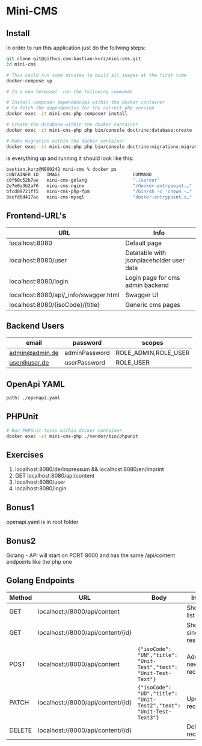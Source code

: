 # Mini-CMS

## Install
in order to run this application just do the follwing steps:

```bash
git clone git@github.com:bastian-kurz/mini-cms.git
cd mini-cms

# This could run some minutes to build all images at the first time
docker-compose up

# In a new terminal  run the following commands

# Install composer dependencies within the docker container
# to fetch the dependencies for the correct php version
docker exec -it mini-cms-php composer install

# Create the database within the docker container
docker exec -it mini-cms-php php bin/console doctrine:database:create

# Make migration within the docker container
docker exec -it mini-cms-php php bin/console doctrine:migrations:migrate --no-interaction
```

is everything up and running it should look like this:
```bash
bastian.kurz@NB00242 mini-cms % docker ps
CONTAINER ID   IMAGE                           COMMAND                  CREATED        STATUS        PORTS                            NAMES
c0f60c52b7ae   mini-cms-golang                 "./server"               11 hours ago   Up 11 hours   0.0.0.0:8000->8081/tcp           mini-cms-golang
2e7e0a3b2a76   mini-cms-nginx                  "/docker-entrypoint.…"   2 days ago     Up 11 hours   8080/tcp, 0.0.0.0:8080->80/tcp   mini-cms-nginx
bfcd89721ff5   mini-cms-php-fpm                "/bin/sh -c 'chown -…"   2 days ago     Up 11 hours   9000/tcp                         mini-cms-php
3ecfd0d417ac   mini-cms-mysql                  "docker-entrypoint.s…"   3 days ago     Up 11 hours   0.0.0.0:9018->3306/tcp           mini-cms-mysql
```

## Frontend-URL's
| URL                                   | Info                                     |
|---------------------------------------|------------------------------------------|
| localhost:8080                        | Default page                             |
| localhost:8080/user                   | Datatable with jsonplaceholder user data |
| localhost:8080/login                  | Login page for cms admin backend         |
| localhost:8080/api/_info/swagger.html | Swagger UI                               |
| localhost:8080/{isoCode}/{title}      | Generic cms pages                        |

## Backend Users
| email          | password      | scopes               |
|----------------|---------------|----------------------|
| admin@admin.de | adminPassword | ROLE_ADMIN,ROLE_USER |
| user@user.de   | userPassword  | ROLE_USER            |

## OpenApi YAML
```bash
path: ./openapi.yaml
```

## PHPUnit
```bash
# Run PHPUnit tests within docker container
docker exec -it mini-cms-php ./vendor/bin/phpunit
```

## Exercises
1. localhost:8080/de/impressum && localhost:8080/en/imprint
2. GET localhost:8080/api/content
3. localhost:8080/user
4. localhost:8080/login

## Bonus1
openapi.yaml is in root folder
## Bonus2
Golang - API will start on PORT 8000 and has the same /api/content endpoints like the php one


## Golang Endpoints
| Method | URL                               | Body                                                                    | Info               |
|--------|-----------------------------------|-------------------------------------------------------------------------|--------------------|
| GET    | localhost://8000/api/content      |                                                                         | Show list          |
| GET    | localhost://8000/api/content/{id} |                                                                         | Show single result |
| POST   | localhost://8000/api/content      | ```{"isoCode": "UN","title": "Unit-Test","text": "Unit-Test-Text"}```   | Add new record     |
| PATCH  | localhost://8000/api/content/{id} | ```{"isoCode": "UD","title": "Unit-Test2","text": "Unit-Test-Text3"}``` | Update record      |
| DELETE | localhost://8000/api/content/{id} |                                                                         | Delete record      |